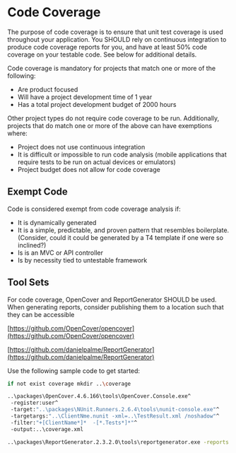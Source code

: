 # Code Coverage

The purpose of code coverage is to ensure that unit test coverage is used
throughout your application. You SHOULD rely on continuous integration to
produce code coverage reports for you, and have at least 50% code coverage on
your testable code. See below for additional details.

Code coverage is mandatory for projects that match one or more of the following:

* Are product focused
* Will have a project development time of 1 year
* Has a total project development budget of 2000 hours

Other project types do not require code coverage to be run. Additionally,
projects that do match one or more of the above can have exemptions where:

* Project does not use continuous integration
* It is difficult or impossible to run code analysis (mobile applications that
  require tests to be run on actual devices or emulators)
* Project budget does not allow for code coverage

## Exempt Code

Code is considered exempt from code coverage analysis if:

* It is dynamically generated
* It is a simple, predictable, and proven pattern that resembles boilerplate.
  (Consider, could it could be generated by a T4 template if one were so
  inclined?)
* Is is an MVC or API controller
* Is by necessity tied to untestable framework

## Tool Sets

For code coverage, OpenCover and ReportGenerator SHOULD be used. When generating
reports, consider publishing them to a location such that they can be accessible

[https://github.com/OpenCover/opencover](https://github.com/OpenCover/opencover)

[https://github.com/danielpalme/ReportGenerator](https://github.com/danielpalme/ReportGenerator)

Use the following sample code to get started:

```sh run-coverage.bat
if not exist coverage mkdir ..\coverage

..\packages\OpenCover.4.6.166\tools\OpenCover.Console.exe^
 -register:user^
 -target:"..\packages\NUnit.Runners.2.6.4\tools\nunit-console.exe"^
 -targetargs:"..\ClientNme.nunit -xml=..\TestResult.xml /noshadow"^
 -filter:"+[ClientName*]*  -[*.Tests*]*"^
 -output:..\coverage.xml

..\packages\ReportGenerator.2.3.2.0\tools\reportgenerator.exe -reports:..\coverage.xml -targetdir:..\coverage
```